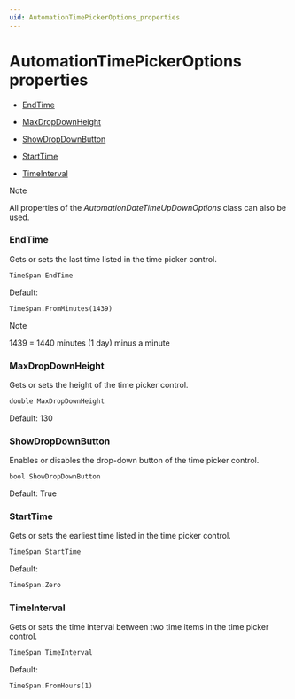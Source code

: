 ```yaml
---
uid: AutomationTimePickerOptions_properties
---
```


# AutomationTimePickerOptions properties

- [EndTime](#endtime)

- [MaxDropDownHeight](#maxdropdownheight)

- [ShowDropDownButton](#showdropdownbutton)

- [StartTime](#starttime)

- [TimeInterval](#timeinterval)

> [!NOTE]
> All properties of the *AutomationDateTimeUpDownOptions* class can also be used.

### EndTime

Gets or sets the last time listed in the time picker control.

```txt
TimeSpan EndTime
```

Default:

```txt
TimeSpan.FromMinutes(1439)
```

> [!NOTE]
> 1439 = 1440 minutes (1 day) minus a minute

### MaxDropDownHeight

Gets or sets the height of the time picker control.

```txt
double MaxDropDownHeight
```

Default: 130

### ShowDropDownButton

Enables or disables the drop-down button of the time picker control.

```txt
bool ShowDropDownButton
```

Default: True

### StartTime

Gets or sets the earliest time listed in the time picker control.

```txt
TimeSpan StartTime
```

Default:

```txt
TimeSpan.Zero
```

### TimeInterval

Gets or sets the time interval between two time items in the time picker control.

```txt
TimeSpan TimeInterval
```

Default:

```txt
TimeSpan.FromHours(1)
```
